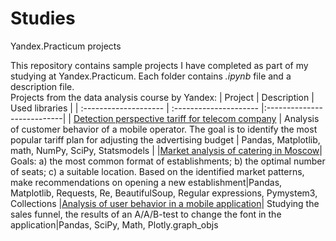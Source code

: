 # Studies
Yandex.Practicum projects 

This repository contains sample projects I have completed as part of my studying at Yandex.Practicum. Each folder contains *.ipynb* file and a description file. \
Projects from the data analysis course by Yandex:
| Project              | Description         | Used libraries                 |
| :-------------------- | :--------------------- |:---------------------------|
| [Detection perspective tariff for telecom company](https://github.com/Aliya66/Studies/tree/main/Statistical_analysis_telecom) | Analysis of customer behavior of a mobile operator. The goal is to identify the most popular tariff plan for adjusting the advertising budget | Pandas, Matplotlib,  math, NumPy, SciPy, Statsmodels |
|[Market analysis of catering in Moscow](https://github.com/Aliya66/Studies/tree/main/Visualization_catering)| Goals: a) the most common format of establishments; b) the optimal number of seats; c) a suitable location. Based on the identified market patterns, make recommendations on opening a new establishment|Pandas, Matplotlib, Requests, Re, BeautifulSoup, Regular expressions, Pymystem3, Collections
|[Analysis of user behavior in a mobile application](https://github.com/Aliya66/Studies/tree/main/AAB_test_mobile_app)| Studying the sales funnel, the results of an A/A/B-test to change the font in the application|Pandas, SciPy, Math, Plotly.graph_objs
